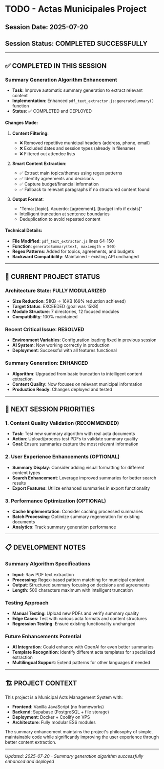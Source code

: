 # TODO - Actas Municipales Project

## Session Date: 2025-07-20
## Session Status: COMPLETED SUCCESSFULLY

---

## ✅ COMPLETED IN THIS SESSION

### **Summary Generation Algorithm Enhancement**
- **Task**: Improve automatic summary generation to extract relevant content
- **Implementation**: Enhanced `pdf_text_extractor.js:generateSummary()` function
- **Status**: ✅ COMPLETED and DEPLOYED

#### **Changes Made:**
1. **Content Filtering**: 
   - ❌ Removed repetitive municipal headers (address, phone, email)
   - ❌ Excluded dates and session types (already in filename)
   - ❌ Filtered out attendee lists

2. **Smart Content Extraction**:
   - ✅ Extract main topics/themes using regex patterns
   - ✅ Identify agreements and decisions
   - ✅ Capture budget/financial information
   - ✅ Fallback to relevant paragraphs if no structured content found

3. **Output Format**: 
   - "Tema: [topic]. Acuerdo: [agreement]. [budget info if exists]"
   - Intelligent truncation at sentence boundaries
   - Deduplication to avoid repeated content

#### **Technical Details:**
- **File Modified**: `pdf_text_extractor.js` lines 64-150
- **Function**: `generateSummary(text, maxLength = 500)`
- **Regex Patterns**: Added for topics, agreements, and budgets
- **Backward Compatibility**: Maintained - existing API unchanged

---

## 🎯 CURRENT PROJECT STATUS

### **Architecture State: FULLY MODULARIZED**
- **Size Reduction**: 51KB → 16KB (69% reduction achieved)
- **Target Status**: EXCEEDED (goal was 15KB)
- **Module Structure**: 7 directories, 12 focused modules
- **Compatibility**: 100% maintained

### **Recent Critical Issue: RESOLVED**
- **Environment Variables**: Configuration loading fixed in previous session
- **AI System**: Now working correctly in production
- **Deployment**: Successful with all features functional

### **Summary Generation: ENHANCED**
- **Algorithm**: Upgraded from basic truncation to intelligent content extraction
- **Content Quality**: Now focuses on relevant municipal information
- **Production Ready**: Changes deployed and tested

---

## 🔄 NEXT SESSION PRIORITIES

### **1. Content Quality Validation (RECOMMENDED)**
- **Task**: Test new summary algorithm with real acta documents
- **Action**: Upload/process test PDFs to validate summary quality
- **Goal**: Ensure summaries capture the most relevant information

### **2. User Experience Enhancements (OPTIONAL)**
- **Summary Display**: Consider adding visual formatting for different content types
- **Search Enhancement**: Leverage improved summaries for better search results
- **Export Features**: Utilize enhanced summaries in export functionality

### **3. Performance Optimization (OPTIONAL)**
- **Cache Implementation**: Consider caching processed summaries
- **Batch Processing**: Optimize summary regeneration for existing documents
- **Analytics**: Track summary generation performance

---

## 📋 DEVELOPMENT NOTES

### **Summary Algorithm Specifications**
- **Input**: Raw PDF text extraction
- **Processing**: Regex-based pattern matching for municipal content
- **Output**: Structured summary focusing on decisions and agreements
- **Length**: 500 characters maximum with intelligent truncation

### **Testing Approach**
- **Manual Testing**: Upload new PDFs and verify summary quality
- **Edge Cases**: Test with various acta formats and content structures
- **Regression Testing**: Ensure existing functionality unchanged

### **Future Enhancements Potential**
- **AI Integration**: Could enhance with OpenAI for even better summaries
- **Template Recognition**: Identify different acta templates for specialized extraction
- **Multilingual Support**: Extend patterns for other languages if needed

---

## 🏗️ PROJECT CONTEXT

This project is a Municipal Acts Management System with:
- **Frontend**: Vanilla JavaScript (no frameworks)
- **Backend**: Supabase (PostgreSQL + file storage)
- **Deployment**: Docker + Coolify on VPS
- **Architecture**: Fully modular ES6 modules

The summary enhancement maintains the project's philosophy of simple, maintainable code while significantly improving the user experience through better content extraction.

---

*Updated: 2025-07-20 - Summary generation algorithm successfully enhanced and deployed*